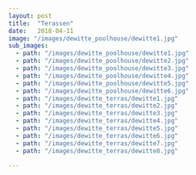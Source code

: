 ```yaml
---
layout: post
title:  "Terassen"
date:   2018-04-11
image: "/images/dewitte_poolhouse/dewitte1.jpg"
sub_images:
  - path: "/images/dewitte_poolhouse/dewitte1.jpg"
  - path: "/images/dewitte_poolhouse/dewitte2.jpg"
  - path: "/images/dewitte_poolhouse/dewitte3.jpg"
  - path: "/images/dewitte_poolhouse/dewitte4.jpg"
  - path: "/images/dewitte_poolhouse/dewitte5.jpg"
  - path: "/images/dewitte_poolhouse/dewitte6.jpg"
  - path: "/images/dewitte_terras/dewitte1.jpg"
  - path: "/images/dewitte_terras/dewitte2.jpg"
  - path: "/images/dewitte_terras/dewitte3.jpg"
  - path: "/images/dewitte_terras/dewitte4.jpg"
  - path: "/images/dewitte_terras/dewitte5.jpg"
  - path: "/images/dewitte_terras/dewitte6.jpg"
  - path: "/images/dewitte_terras/dewitte7.jpg"
  - path: "/images/dewitte_terras/dewitte8.jpg"

---
```

